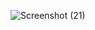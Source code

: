 ![Screenshot (21)](https://github.com/Niraja-Balamurugan/React-727722eucd030-Q1/assets/123188064/02154c7d-e308-4921-b3ba-dc6622b0e413)
